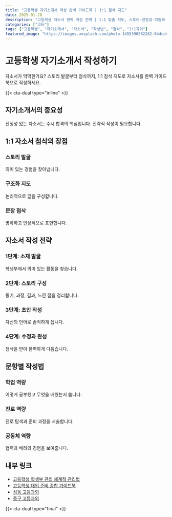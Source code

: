 ```yaml
---
title: "고등학생 자기소개서 작성 완벽 가이드북 | 1:1 첨삭 지도"
date: 2025-01-28
description: "고등학생 자소서 완벽 작성 전략 | 1:1 맞춤 지도, 스토리·진정성·차별화 [2025년]"
categories: ["고등"]
tags: ["고등학생", "자기소개서", "자소서", "작성법", "첨삭", "1:1과외"]
featured_image: "https://images.unsplash.com/photo-1455390582262-044cdead277a?w=1200&h=630&fit=crop"
---
```


# 고등학생 자기소개서 작성하기

자소서가 막막한가요? 스토리 발굴부터 첨삭까지, 1:1 첨삭 지도로 자소서를 완벽 가이드북으로 작성하세요.

{{< cta-dual type="inline" >}}

## 자기소개서의 중요성

진정성 있는 자소서는 수시 합격의 핵심입니다. 전략적 작성이 필요합니다.

## 1:1 자소서 첨삭의 장점

### 스토리 발굴
의미 있는 경험을 찾아냅니다.

### 구조화 지도
논리적으로 글을 구성합니다.

### 문장 첨삭
명확하고 인상적으로 표현합니다.

## 자소서 작성 전략

### 1단계: 소재 발굴
학생부에서 의미 있는 활동을 찾습니다.

### 2단계: 스토리 구성
동기, 과정, 결과, 느낀 점을 정리합니다.

### 3단계: 초안 작성
자신의 언어로 솔직하게 씁니다.

### 4단계: 수정과 완성
첨삭을 받아 완벽하게 다듬습니다.

## 문항별 작성법

### 학업 역량
어떻게 공부했고 무엇을 배웠는지 씁니다.

### 진로 역량
진로 탐색과 준비 과정을 서술합니다.

### 공동체 역량
협력과 배려의 경험을 보여줍니다.

## 내부 링크
- [고등학생 학생부 관리 체계적 관리법](../../high/high-student-record/)
- [고등학생 대입 준비 종합 가이드북](../../high/high-college-preparation/)
- [성동 고등과외](../../local/seongdong-high/)
- [중구 고등과외](../../local/junggu-high/)

{{< cta-dual type="final" >}}
